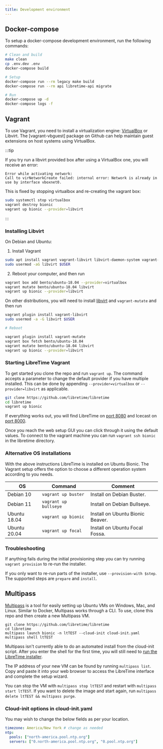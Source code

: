 ```yaml
---
title: Development environment
---
```


## Docker-compose

To setup a docker-compose development environment, run the following commands:

```bash
# Clean and build
make clean
cp .env.dev .env
docker-compose build

# Setup
docker-compose run --rm legacy make build
docker-compose run --rm api libretime-api migrate

# Run
docker-compose up -d
docker-compose logs -f
```

## Vagrant

To use Vagrant, you need to install a virtualization engine: [VirtualBox](https://www.virtualbox.org) or Libvirt. The [vagrant-vbguest] package on Github can help maintain guest extensions on host systems using VirtualBox.

:::tip

If you try run a libvirt provided box after using a VirtualBox one, you will receive an
error:

```
Error while activating network:
Call to virNetworkCreate failed: internal error: Network is already in use by interface vboxnet0.
```

This is fixed by stopping virtualbox and re-creating the vagrant box:

```bash
sudo systemctl stop virtualbox
vagrant destroy bionic
vagrant up bionic --provider=libvirt
```

:::

### Installing Libvirt

On Debian and Ubuntu:

1. Install Vagrant

```bash
sudo apt install vagrant vagrant-libvirt libvirt-daemon-system vagrant-mutate libvirt-dev
sudo usermod -aG libvirt $USER
```

2. Reboot your computer, and then run

```bash
vagrant box add bento/ubuntu-18.04 --provider=virtualbox
vagrant mutate bento/ubuntu-18.04 libvirt
vagrant up bionic --provider=libvirt
```

On other distributions, you will need to install [libvirt](https://libvirt.org/) and `vagrant-mutate` and then run

```bash
vagrant plugin install vagrant-libvirt
sudo usermod -a -G libvirt $USER

# Reboot

vagrant plugin install vagrant-mutate
vagrant box fetch bento/ubuntu-18.04
vagrant mutate bento/ubuntu-18.04 libvirt
vagrant up bionic --provider=libvirt
```

### Starting LibreTime Vagrant

To get started you clone the repo and run `vagrant up`. The command accepts a parameter to
change the default provider if you have multiple installed. This can be done by appending
`--provider=virtualbox` or `--provider=libvirt` as applicable.

```bash
git clone https://github.com/libretime/libretime
cd libretime
vagrant up bionic
```

If everything works out, you will find LibreTime on [port 8080](http://localhost:8080)
and Icecast on [port 8000](http://localhost:8000).

Once you reach the web setup GUI you can click through it using the default values. To
connect to the vagrant machine you can run `vagrant ssh bionic` in the libretime
directory.

### Alternative OS installations

With the above instructions LibreTime is installed on Ubuntu Bionic. The Vagrant setup
offers the option to choose a different operation system according to you needs.

| OS           | Command               | Comment                          |
| ------------ | --------------------- | -------------------------------- |
| Debian 10    | `vagrant up buster`   | Install on Debian Buster.        |
| Debian 11    | `vagrant up bullseye` | Install on Debian Bullseye.      |
| Ubuntu 18.04 | `vagrant up bionic`   | Install on Ubuntu Bionic Beaver. |
| Ubuntu 20.04 | `vagrant up focal`    | Install on Ubuntu Focal Fossa.   |

### Troubleshooting

If anything fails during the initial provisioning step you can try running `vagrant provision`
to re-run the installer.

If you only want to re-run parts of the installer, use `--provision-with $step`. The
supported steps are `prepare` and `install`.

## Multipass

[Multipass](https://multipass.run) is a tool for easily setting up Ubuntu VMs on Windows, Mac, and Linux.
Similar to Docker, Multipass works through a CLI. To use, clone this repo and then create a new Multipass VM.

```
git clone https://github.com/libretime/libretime
cd libretime
multipass launch bionic -n ltTEST --cloud-init cloud-init.yaml
multipass shell ltTEST
```

Multipass isn't currently able to do an automated install from the cloud-init script.
After you enter the shell for the first time, you will still need to [run the LibreTime installer](../../admin-manual/setup/install.md).

The IP address of your new VM can be found by running `multipass list`. Copy and paste it into your web browser to access the LibreTime interface and complete the setup wizard.

You can stop the VM with `multipass stop ltTEST` and restart with `multipass start ltTEST`.
If you want to delete the image and start again, run `multipass delete ltTEST && multipass purge`.

### Cloud-init options in cloud-init.yaml

You may wish to change the below fields as per your location.

```yaml
timezone: America/New York # change as needed
ntp:
  pools: ["north-america.pool.ntp.org"]
  servers: ["0.north-america.pool.ntp.org", "0.pool.ntp.org"]
```

